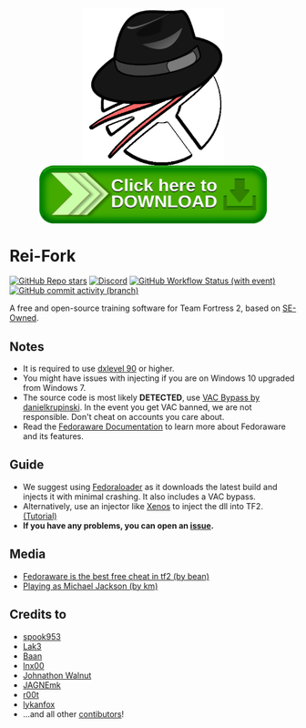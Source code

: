 <p align="center">
  <img src=".github/assets/reiforklogo.png" alt="Fedoraware Logo" width="250" align="center">
  <br/>
  <a href="https://nightly.link/rei-kes/Fedoraware/workflows/msbuild/master/Fedoraware.zip">
    <img src=".github/assets/download.png" alt="Download Button" width="400" height="auto" align="center">
  </a>
</p>

# Rei-Fork

[![GitHub Repo stars](https://img.shields.io/github/stars/rei-kes/Fedoraware)](/../../stargazers)
[![Discord](https://img.shields.io/discord/1227898008373297223?logo=Discord&label=discord)](https://discord.gg/RbP9DfkUhe)
[![GitHub Workflow Status (with event)](https://img.shields.io/github/actions/workflow/status/rei-kes/Fedoraware/msbuild.yml?branch=master)](/../../actions)
[![GitHub commit activity (branch)](https://img.shields.io/github/commit-activity/m/rei-kes/Fedoraware)](/../../commits/)

A free and open-source training software for Team Fortress 2, based on [SE-Owned](https://www.unknowncheats.me/forum/team-fortress-2-a/436430-seowned-featured-cheat.html).

## Notes

- It is required to use [dxlevel 90](https://docs.mastercomfig.com/latest/customization/launch_options/?h=#dxlevel-launch-options) or higher.
- You might have issues with injecting if you are on Windows 10 upgraded from Windows 7.
- The source code is most likely **DETECTED**, use [VAC Bypass by danielkrupinski](https://github.com/Fedoraware/VAC-Bypass-Loader/releases/tag/Release). In the event you get VAC banned, we are not responsible. Don't cheat on accounts you care about.
- Read the [Fedoraware Documentation](https://fedoraware.github.io/Docs/) to learn more about Fedoraware and its features.

## Guide

- We suggest using [Fedoraloader](https://github.com/Fedoraware/Fedoraloader/releases) as it downloads the latest build and injects it with minimal crashing. It also includes a VAC bypass.
- Alternatively, use an injector like [Xenos](https://github.com/DarthTon/Xenos/releases) to inject the dll into TF2. [(Tutorial)](https://www.youtube.com/watch?v=PT3kVA053IY)
- **If you have any problems, you can open an [issue](https://github.com/rei-kes/Fedoraware/issues).**

## Media

- [Fedoraware is the best free cheat in tf2 (by bean)](https://www.youtube.com/watch?v=FyeaMghYZL0)
- [Playing as Michael Jackson (by km)](https://www.youtube.com/watch?v=cVD3BBEMNPo)

## Credits to

- [spook953](https://github.com/spook953)
- [Lak3](https://github.com/Lak3)
- [Baan](https://github.com/xxmyn)
- [lnx00](https://github.com/lnx00)
- [Johnathon Walnut](https://github.com/johnathon-walnut)
- [JAGNEmk](https://github.com/JAGNEmk)
- [r00t](https://github.com/l-r00t-l)
- [lykanfox](https://github.com/lykanfox)
- ...and all other [contibutors](/../../graphs/contributors)!
